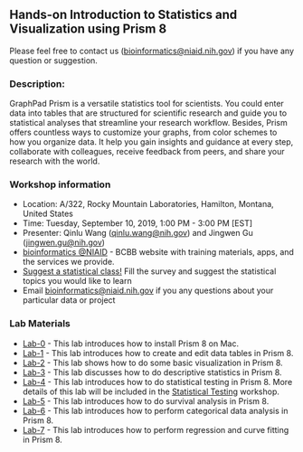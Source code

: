 ## Hands-on Introduction to Statistics and Visualization using Prism 8

Please feel free to contact us (bioinformatics@niaid.nih.gov) if you have any question or suggestion. 

### Description:
GraphPad Prism is a versatile statistics tool for scientists. You could enter data into tables that are structured for scientific research and guide you to statistical analyses that streamline your research workflow. Besides, Prism offers countless ways to customize your graphs, from color schemes to how you organize data. It help you gain insights and guidance at every step, collaborate with colleagues, receive feedback from peers, and share your research with the world. 

### Workshop information
- Location: A/322, Rocky Mountain Laboratories, Hamilton, Montana, United States
- Time: Tuesday, September 10, 2019, 1:00 PM - 3:00 PM [EST]
- Presenter: Qinlu Wang (qinlu.wang@nih.gov) and Jingwen Gu (jingwen.gu@nih.gov)
- [bioinformatics @NIAID](https://bioinformatics.niaid.nih.gov/) - BCBB website with training materials, apps, and the services we provide.
- [Suggest a statistical class!](https://www.surveymonkey.com/r/N5KXX78) Fill the survey and suggest the statistical topics you would like to learn
- Email bioinformatics@niaid.nih.gov if you any questions about your particular data or project

### Lab Materials
- [Lab-0](https://github.niaid.nih.gov/wangq13/BCBB-Training/tree/master/Introduction%20to%20Prism/Lab-0) - This lab introduces how to install Prism 8 on Mac. 
- [Lab-1](https://github.niaid.nih.gov/wangq13/BCBB-Training/tree/master/Introduction%20to%20Prism/Lab-1) - This lab introduces how to create and edit data tables in Prism 8. 
- [Lab-2](https://github.niaid.nih.gov/wangq13/BCBB-Training/tree/master/Introduction%20to%20Prism/Lab-2) - This lab shows how to do some basic visualization in Prism 8. 
- [Lab-3](https://github.niaid.nih.gov/wangq13/BCBB-Training/tree/master/Introduction%20to%20Prism/Lab-3) - This lab discusses how to do descriptive statistics in Prism 8. 
- [Lab-4](https://github.niaid.nih.gov/wangq13/BCBB-Training/tree/master/Introduction%20to%20Prism/Lab-4) - This lab introduces how to do statistical testing in Prism 8. More details of this lab will be included in the [Statistical Testing](https://github.com/niaid/ACE/tree/master/Statistical%20Testing) workshop. 
- [Lab-5](https://github.niaid.nih.gov/wangq13/BCBB-Training/tree/master/Introduction%20to%20Prism/Lab-5) - This lab introduces how to do survival analysis in Prism 8. 
- [Lab-6](https://github.niaid.nih.gov/wangq13/BCBB-Training/tree/master/Introduction%20to%20Prism/Lab-6) - This lab introduces how to perform categorical data analysis in Prism 8.
- [Lab-7](https://github.niaid.nih.gov/wangq13/BCBB-Training/tree/master/Introduction%20to%20Prism/Lab-7) - This lab introduces how to perform regression and curve fitting in Prism 8. 
